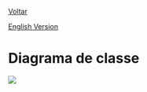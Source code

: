 <a href="https://github.com/Squad-Back-End/reprography-nodejs/tree/master/docs/diagrams">Voltar</a>

[English Version](https://github.com/Squad-Back-End/reprography-nodejs/blob/master/docs/diagrams/diagramas_de_classe/README-en.md)

# Diagrama de classe

<img src="https://raw.githubusercontent.com/Squad-Back-End/reprography-nodejs/master/docs/diagrams/diagramas_de_classe/Diagramas%20de%20Classe%20%20Back-End%20V1.png" img>
